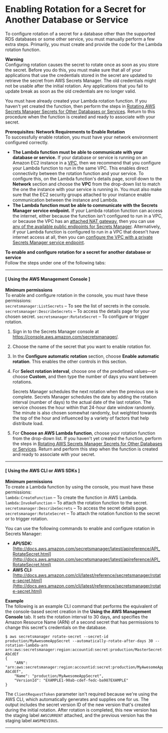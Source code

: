 # Enabling Rotation for a Secret for Another Database or Service<a name="enable-rotation-other"></a>

To configure rotation of a secret for a database other than the supported RDS databases or some other service, you must manually perform a few extra steps\. Primarily, you must create and provide the code for the Lambda rotation function\. 

**Warning**  
Configuring rotation causes the secret to rotate once as soon as you store the secret\. Before you do this, you must make sure that all of your applications that use the credentials stored in the secret are updated to retrieve the secret from AWS Secrets Manager\. The old credentials might not be usable after the initial rotation\. Any applications that you fail to update break as soon as the old credentials are no longer valid\.

You must have already created your Lambda rotation function\. If you haven't yet created the function, then perform the steps in [Rotating AWS Secrets Manager Secrets for Other Databases or Services](rotating-secrets-create-generic-template.md)\. Return to this procedure when the function is created and ready to associate with your secret\.

**Prerequisites: Network Requirements to Enable Rotation**  
To successfully enable rotation, you must have your network environment configured correctly\.
+ **The Lambda function must be able to communicate with your database or service\.** If your database or service is running on an Amazon EC2 instance in a [VPC](http://docs.aws.amazon.com/vpc/latest/userguide/VPC_Introduction.html), then we recommend that you configure your Lambda function to run in the same VPC\. This enables direct connectivity between the rotation function and your service\. To configure this, on the Lambda function's details page, scroll down to the **Network** section and choose the **VPC** from the drop\-down list to match the one the instance with your service is running in\. You must also make sure that the EC2 security groups attached to your instance enable communication between the instance and Lambda\.
+ **The Lambda function must be able to communicate with the Secrets Manager service endpoint\.** If your Lambda rotation function can access the internet, either because the function isn't configured to run in a VPC, or because the VPC has an [attached NAT gateway](http://docs.aws.amazon.com/vpc/latest/userguide/vpc-nat-gateway.html), then you can use [any of the available public endpoints for Secrets Manager](http://docs.aws.amazon.com/general/latest/gr/rande.html#asm_region)\. Alternatively, if your Lambda function is configured to run in a VPC that doesn't have internet access at all, then you can [configure the VPC with a private Secrets Manager service endpoint](rotation-network-rqmts.md)\.

**To enable and configure rotation for a secret for another database or service**  
Follow the steps under one of the following tabs:

------
#### [ Using the AWS Management Console ]<a name="proc-enable-rotation-other-console"></a>

**Minimum permissions**  
To enable and configure rotation in the console, you must have these permissions:  
`secretsmanager:ListSecrets` – To see the list of secrets in the console\.
`secretsmanager:DescribeSecrets` – To access the details page for your chosen secret\.
`secretsmanager:RotateSecret` – To configure or trigger rotation\.

1. Sign in to the Secrets Manager console at [https://console\.aws\.amazon\.com/secretsmanager/](https://console.aws.amazon.com/secretsmanager/)\.

1. Choose the name of the secret that you want to enable rotation for\.

1. In the **Configure automatic rotation** section, choose **Enable automatic rotation**\. This enables the other controls in this section\.

1. For **Select rotation interval**, choose one of the predefined values—or choose **Custom**, and then type the number of days you want between rotations\.

   Secrets Manager schedules the next rotation when the previous one is complete\. Secrets Manager schedules the date by adding the rotation interval \(number of days\) to the actual date of the last rotation\. The service chooses the hour within that 24\-hour date window randomly\. The minute is also chosen somewhat randomly, but weighted towards the top of the hour and influenced by a variety of factors that help distribute load\.

1. For **Choose an AWS Lambda function**, choose your rotation function from the drop\-down list\. If you haven't yet created the function, perform the steps in [Rotating AWS Secrets Manager Secrets for Other Databases or Services](rotating-secrets-create-generic-template.md)\. Return and perform this step when the function is created and ready to associate with your secret\.

------
#### [ Using the AWS CLI or AWS SDKs ]<a name="proc-enable-rotation-other-api"></a>

**Minimum permissions**  
To create a Lambda function by using the console, you must have these permissions:  
`lambda:CreateFunction` – To create the function in AWS Lambda\.
`lambda:InvokeFunction` – To attach the rotation function to the secret\.
`secretsmanager:DescribeSecrets` – To access the secret details page\.
`secretsmanager:RotateSecret` – To attach the rotation function to the secret or to trigger rotation\.

You can use the following commands to enable and configure rotation in Secrets Manager:
+ **API/SDK:** [http://docs.aws.amazon.com/secretsmanager/latest/apireference/API_RotateSecret.html](http://docs.aws.amazon.com/secretsmanager/latest/apireference/API_RotateSecret.html)
+ **AWS CLI:** [http://docs.aws.amazon.com/cli/latest/reference/secretsmanager/rotate-secret.html](http://docs.aws.amazon.com/cli/latest/reference/secretsmanager/rotate-secret.html)

**Example**  
The following is an example CLI command that performs the equivalent of the console\-based secret creation in the **Using the AWS Management Console** tab\. It sets the rotation interval to 30 days, and specifies the Amazon Resource Name \(ARN\) of a second secret that has permissions to change this secret's credentials on the database\.  

```
$ aws secretsmanager rotate-secret --secret-id production/MyAwesomeAppSecret --automatically-rotate-after-days 30 --rotation-lambda-arn arn:aws:secretsmanager:region:accountid:secret:production/MasterSecret-AbCdEf
{
    "ARN": "arn:aws:secretsmanager:region:accountid:secret:production/MyAwesomeAppSecret-AbCdEf",
    "Name": "production/MyAwesomeAppSecret",
    "VersionId": "EXAMPLE1-90ab-cdef-fedc-ba987EXAMPLE"
}
```

The `ClientRequestToken` parameter isn't required because we're using the AWS CLI, which automatically generates and supplies one for us\. The output includes the secret version ID of the new version that's created during the initial rotation\. After rotation is completed, this new version has the staging label `AWSCURRENT` attached, and the previous version has the staging label `AWSPREVIOUS`\.

------